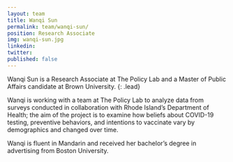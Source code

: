 ```yaml
---
layout: team
title: Wanqi Sun
permalink: team/wanqi-sun/
position: Research Associate
img: wanqi-sun.jpg
linkedin:
twitter:
published: false
---
```


Wanqi Sun is a Research Associate at The Policy Lab and a Master of Public Affairs candidate at Brown University.
{: .lead}

Wanqi is working with a team at The Policy Lab to analyze data from surveys conducted in collaboration with Rhode Island’s Department of Health; the aim of the project is to examine how beliefs about COVID-19 testing, preventive behaviors, and intentions to vaccinate vary by demographics and changed over time.

Wanqi is fluent in Mandarin and received her bachelor’s degree in advertising from Boston University.
